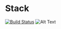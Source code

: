 #  Stack
[![Build Status](https://travis-ci.org/oVokick/Stack_tests.svg?branch=master)](https://travis-ci.org/oVokick/Stack_tests)
![Alt Text](http://cpp-reference.ru/images/patterns/uml-singleton.jpg)

